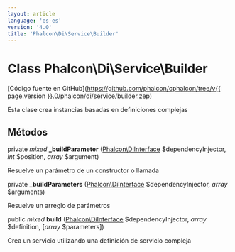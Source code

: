 ```yaml
---
layout: article
language: 'es-es'
version: '4.0'
title: 'Phalcon\Di\Service\Builder'
---
```

# Class **Phalcon\Di\Service\Builder**

[Código fuente en GitHub](https://github.com/phalcon/cphalcon/tree/v{{ page.version }}.0/phalcon/di/service/builder.zep)

Esta clase crea instancias basadas en definiciones complejas

## Métodos

private *mixed* **_buildParameter** ([Phalcon\DiInterface](Phalcon_DiInterface) $dependencyInjector, *int* $position, *array* $argument)

Resuelve un parámetro de un constructor o llamada

private **_buildParameters** ([Phalcon\DiInterface](Phalcon_DiInterface) $dependencyInjector, *array* $arguments)

Resuelve un arreglo de parámetros

public *mixed* **build** ([Phalcon\DiInterface](Phalcon_DiInterface) $dependencyInjector, *array* $definition, [*array* $parameters])

Crea un servicio utilizando una definición de servicio compleja